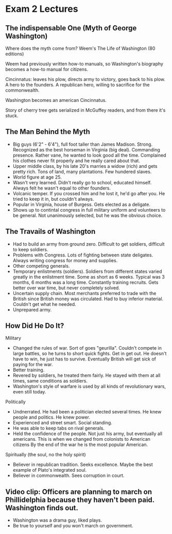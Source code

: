 # Exam 2 Lectures

## The indispensable One (Myth of George Washington)

Where does the myth come from? Weem's The Life of Washington (80 editions)

Weem had previously written how-to manuals, so Washington's biography becomes a how-to manual for citizens.

Cincinnatus: leaves his plow, directs army to victory, goes back to his plow. A hero to the founders. A republican hero, willing to sacrifice for the commonwealth.

Washington becomes an american Cincinnatus.

Story of cherry tree gets serialized in McGuffey readers, and from there it's stuck.

## The Man Behind the Myth
 - Big guys (6'2" - 6'4"), full foot taller than James Madison. Strong. Recognized as the best horseman in Virginia (big deal).	Commanding presence. Rather vane, he wanted to look good all the time. Complained his clothes never fit properly and he really cared about that.
 - Upper middle class, by his late 20's marries a widow (rich) and gets pretty rich. Tons of land, many plantations. Few hundered slaves.
 - World figure at age 25.
 - Wasn't very learned. Didn't really go to school, educated himself. Always felt he wasn't equal to other founders.
 - Volcanic temper. If you crossed him and he lost it, he'd go after you. He tried to keep it in, but couldn't always.
 - Popular in Virginia, house of Burgess. Gets elected as a deligate.
 - Shows up to contintal congress in full military uniform and volunteers to be general. Not unanimously selected, but he was the obvious choice.

## The Travails of Washington
 - Had to build an army from ground zero. Difficult to get soldiers, difficult to keep soldiers.
 - Problems with Congress. Lots of fighting between state deligates. Always writing congress for money and supplies.
 - Other competing generals.
 - Temporary enlistments (soldiers). Soldiers from different states varied greatly in the enlistment time. Some as short as 6 weeks. Typical was 3 months, 6 months was a long time. Constantly training recruits. Gets better over war time, but never completely solved.
 - Uncertain supply chain. Most merchants preferred to trade with the British since British money was circulated. Had to buy inferior material. Couldn't get what he needed.
 - Unprepared army.

## How Did He Do It?

Military
 - Changed the rules of war. Sort of goes "geurilla". Couldn't compete in large battles, so he turns to short quick fights. Get in get out. He doesn't have to win, he just has to survive. Eventually British will get sick of paying for the war.
 - Better training.
 - Revered by soldiers, he treated them fairly. He stayed with them at all times, same conditions as soldiers.
 - Washington's style of warfare is used by all kinds of revolutionary wars, even still today.

Politically
 - Undnerrated. He had been a politician elected several times. He knew people and politics. He knew power.
 - Experienced and street smart. Social standing.
 - He was able to keep tabs on rival generals.
 - Held the confidence of the people. Not just his army, but eventually all americans. This is when we changed from colonists to American citizens By the end of the war he is the most popular American.

Spiritually (the soul, no the holy spirit)
 - Believer in republican tradition. Seeks excellence. Maybe the best example of Plato's integrated soul.
 - Believer in commonwealth. Sees corruption in court.

## Video clip: Officers are planning to march on Phillidelphia because they haven't been paid. Washington finds out.
 - Washington was a drama guy, liked plays.
 - Be true to yourself and you won't march on government.
